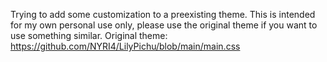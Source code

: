 Trying to add some customization to a preexisting theme. 
This is intended for my own personal use only, please use the original theme if you want to use something similar. 
Original theme: https://github.com/NYRI4/LilyPichu/blob/main/main.css
